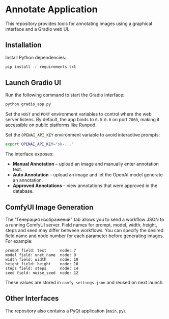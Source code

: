 # Annotate Application

This repository provides tools for annotating images using a graphical interface and a Gradio web UI.

## Installation

Install Python dependencies:

```bash
pip install -r requirements.txt
```

## Launch Gradio UI

Run the following command to start the Gradio interface:

```bash
python gradio_app.py
```

Set the `HOST` and `PORT` environment variables to control where the
web server listens. By default, the app binds to `0.0.0.0` on port
`7860`, making it accessible on public platforms like Runpod.

Set the `OPENAI_API_KEY` environment variable to avoid interactive prompts:

```bash
export OPENAI_API_KEY="sk-..."
```

The interface exposes:

- **Manual Annotation** – upload an image and manually enter annotation text.
- **Auto Annotation** – upload an image and let the OpenAI model generate an annotation.
- **Approved Annotations** – view annotations that were approved in the database.

## ComfyUI Image Generation

The "Генерация изображений" tab allows you to send a workflow JSON to a
running ComfyUI server. Field names for prompt, model, width, height, steps and
seed may differ between workflows. You can specify the desired field name and
node number for each parameter before generating images. For example:

```
prompt field: text      node: 7
model field: unet_name  node: 8
width field: width      node: 10
height field: height    node: 10
steps field: steps      node: 14
seed field: noise_seed  node: 12
```

These values are stored in `comfy_settings.json` and reused on next launch.

## Other Interfaces

The repository also contains a PyQt application (`main.py`).

